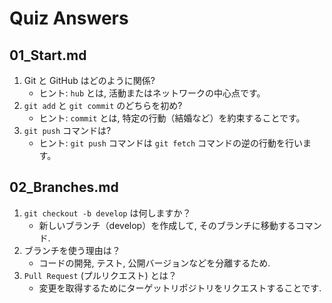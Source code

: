 # Quiz Answers

## 01_Start.md
1. Git と GitHub はどのように関係?  
   * ヒント: `hub` とは, 活動またはネットワークの中心点です。
2. `git add` と `git commit` のどちらを初め?
   * ヒント: `commit` とは, 特定の行動（結婚など）を約束することです。
3. `git push` コマンドは?
   * ヒント: `git push` コマンドは `git fetch` コマンドの逆の行動を行います。

## 02_Branches.md
1. `git checkout -b develop` は何しますか？
    * 新しいブランチ（develop）を作成して, そのブランチに移動するコマンド.
1. ブランチを使う理由は？
    * コードの開発, テスト, 公開バージョンなどを分離するため.
1. `Pull Request` (プルリクエスト) とは？
    * 変更を取得するためにターゲットリポジトリをリクエストすることです.